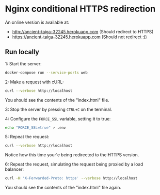 # Nginx conditional HTTPS redirection

An online version is available at:
- http://ancient-taiga-32245.herokuapp.com (Should redirect to HTTPS)
- https://ancient-taiga-32245.herokuapp.com (Should not redirect :))

## Run locally

1: Start the server:

```bash
docker-compose run --service-ports web
```

2: Make a request with cURL:

```bash
curl --verbose http://localhost
```

You should see the contents of the "index.html" file.

3: Stop the server by pressing `CTRL+C` on the terminal.

4: Configure the `FORCE_SSL` variable, setting it to true:

```bash
echo "FORCE_SSL=true" > .env
```

5: Repeat the request:

```bash
curl --verbose http://localhost
```

Notice how this time your'e being redirected to the HTTPS version.

6: Repeat the request, simulating the request being proxied by a load balancer:

```bash
curl -H 'X-Forwarded-Proto: https' --verbose http://localhost
```

You should see the contents of the "index.html" file again.

